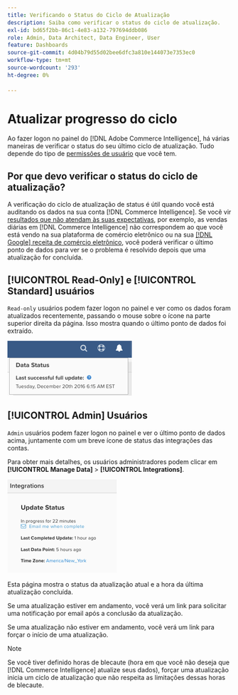 ```yaml
---
title: Verificando o Status do Ciclo de Atualização
description: Saiba como verificar o status do ciclo de atualização.
exl-id: bd65f2bb-86c1-4e83-a132-797694ddb086
role: Admin, Data Architect, Data Engineer, User
feature: Dashboards
source-git-commit: 4d04b79d55d02bee6dfc3a810e144073e7353ec0
workflow-type: tm+mt
source-wordcount: '293'
ht-degree: 0%

---
```


# Atualizar progresso do ciclo

Ao fazer logon no painel do [!DNL Adobe Commerce Intelligence], há várias maneiras de verificar o status do seu último ciclo de atualização. Tudo depende do tipo de [permissões de usuário](../administrator/user-management/user-management.md) que você tem.

## Por que devo verificar o status do ciclo de atualização?

A verificação do ciclo de atualização de status é útil quando você está auditando os dados na sua conta [!DNL Commerce Intelligence]. Se você vir [resultados que não atendam às suas expectativas](../data-analyst/data-warehouse-mgr/data-and-updates-faq.md), por exemplo, as vendas diárias em [!DNL Commerce Intelligence] não correspondem ao que você está vendo na sua plataforma de comércio eletrônico ou na sua [[!DNL Google] receita de comércio eletrônico](https://experienceleague.adobe.com/docs/commerce-knowledge-base/kb/troubleshooting/miscellaneous/diagnosing-google-ecommerce-revenue-discrepancies.html), você poderá verificar o último ponto de dados para ver se o problema é resolvido depois que uma atualização for concluída.

## [!UICONTROL Read-Only] e [!UICONTROL Standard] usuários

`Read-only` usuários podem fazer logon no painel e ver como os dados foram atualizados recentemente, passando o mouse sobre o ícone na parte superior direita da página. Isso mostra quando o último ponto de dados foi extraído.

![Carimbo de data/hora da última atualização de dados bem-sucedida mostrado na interface](../../mbi/assets/last-success-data.png)

## [!UICONTROL Admin] Usuários

`Admin` usuários podem fazer logon no painel e ver o último ponto de dados acima, juntamente com um breve ícone de status das integrações das contas.

Para obter mais detalhes, os usuários administradores podem clicar em **[!UICONTROL Manage Data]** > **[!UICONTROL Integrations]**.

![Página Gerenciar integrações de dados mostrando os detalhes da conexão e o status da atualização](../../mbi/assets/detail-manage-data-integrations.png)

Esta página mostra o status da atualização atual e a hora da última atualização concluída.

Se uma atualização estiver em andamento, você verá um link para solicitar uma notificação por email após a conclusão da atualização.

Se uma atualização não estiver em andamento, você verá um link para forçar o início de uma atualização.

>[!NOTE]
>
>Se você tiver definido horas de blecaute (hora em que você não deseja que [!DNL Commerce Intelligence] atualize seus dados), forçar uma atualização inicia um ciclo de atualização que não respeita as limitações dessas horas de blecaute.
